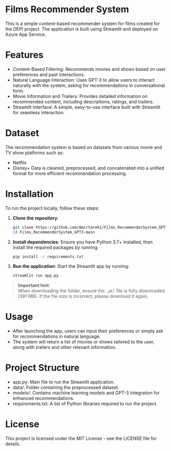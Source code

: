 # Films Recommender System 

 This is a simple content-based recommender system for films created for the DEPI project. The application is built using Streamlit and deployed on Azure App Service.

# Features
* Content-Based Filtering: Recommends movies and shows based on user preferences and past interactions.
* Natural Language Interaction: Uses GPT-3 to allow users to interact naturally with the system, asking for recommendations in conversational form.
* Movie Information and Trailers: Provides detailed information on recommended content, including descriptions, ratings, and trailers.
* Streamlit Interface: A simple, easy-to-use interface built with Streamlit for seamless interaction.
# Dataset
The recommendation system is based on datasets from various movie and TV show platforms such as:

* Netflix
* Disney+
Data is cleaned, preprocessed, and concatenated into a unified format for more efficient recommendation processing.

# Installation
To run the project locally, follow these steps:

1. **Clone the repository**:
   ```bash
   git clone https://github.com/Amirtarek1/Films_RecommenderSystem_GPT3-main.git
   cd Films_RecommenderSystem_GPT3-main
   
2. **Install dependencies**: Ensure you have Python 3.7+ installed, then install the required packages by running:
   ```bash
   pip install -r requirements.txt

3. **Run the application**: Start the Streamlit app by running:
   ```bash
   streamlit run app.py


> **Important hint**:  
> When downloading the folder, ensure the `.pkl` file is fully downloaded (391 MB). If the file size is incorrect, please download it again.


# Usage
* After launching the app, users can input their preferences or simply ask for recommendations in natural language.
* The system will return a list of movies or shows tailored to the user, along with trailers and other relevant information.
  
# Project Structure
* app.py: Main file to run the Streamlit application.
* data/: Folder containing the preprocessed dataset.
* models/: Contains machine learning models and GPT-3 integration for enhanced recommendations.
* requirements.txt: A list of Python libraries required to run the project.

# License
This project is licensed under the MIT License - see the LICENSE file for details.
